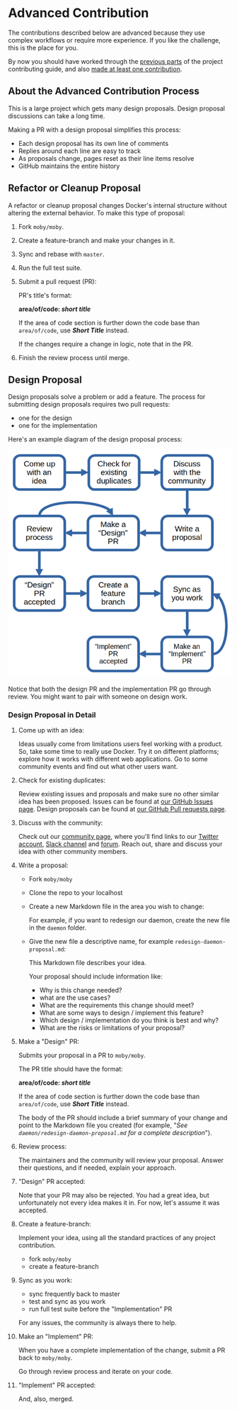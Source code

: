 # Advanced Contribution

The contributions described below are advanced because they use complex workflows or require more experience.
If you like the challenge, this is the place for you.

By now you should have worked through the [previous parts](README.md) of the project contributing guide, and also [made at least one contribution](getting-started.md).

## About the Advanced Contribution Process

This is a large project which gets many design proposals.
Design proposal discussions can take a long time.

Making a PR with a design proposal simplifies this process:

* Each design proposal has its own line of comments
* Replies around each line are easy to track
* As proposals change, pages reset as their line items resolve
* GitHub maintains the entire history

## Refactor or Cleanup Proposal

A refactor or cleanup proposal changes Docker's internal structure without altering the external behavior. To make this type of proposal:

1. Fork `moby/moby`.

2. Create a feature-branch and make your changes in it.

3. Sync and rebase with `master`.

4. Run the full test suite.

5. Submit a pull request (PR):

    PR's title's format:

    **area/of/code: _short title_**

    If the area of code section is further down the code base than `area/of/code`, use **_Short Title_** instead.

    If the changes require a change in logic, note that in the PR.

6. Finish the review process until merge.

## Design Proposal

Design proposals solve a problem or add a feature.
The process for submitting design proposals requires two pull requests:

 - one for the design
 - one for the implementation

Here's an example diagram of the design proposal process:

![proposal process](images/example_process.png)

Notice that both the design PR and the implementation PR go through review.
You might want to pair with someone on design work.

### Design Proposal in Detail

1. Come up with an idea:

    Ideas usually come from limitations users feel working with a product. So,
    take some time to really use Docker. Try it on different platforms; explore
    how it works with different web applications. Go to some community events
    and find out what other users want.

2. Check for existing duplicates:

    Review existing issues and proposals and make sure no other similar idea has been proposed.
    Issues can be found at [our GitHub Issues page](https://github.com/moby/moby/issues).
    Design proposals can be found at [our GitHub Pull requests page](https://github.com/moby/moby/pulls).

3. Discuss with the community:

    Check out our [community page](https://mobyproject.org/community/), where you'll find links to our [Twitter account](https://twitter.com/moby), [Slack channel](https://dockr.ly/comm-slack) and [forum](https://forums.mobyproject.org/).
    Reach out, share and discuss your idea with other community members.

4. Write a proposal:

    - Fork `moby/moby`
    - Clone the repo to your localhost
    - Create a new Markdown file in the area you wish to change:

        For example, if you want to redesign our daemon, create the new file in the `daemon` folder.

    - Give the new file a descriptive name, for example  `redesign-daemon-proposal.md`:

        This Markdown file describes your idea.

        Your proposal should include information like:

        * Why is this change needed?
        * what are the use cases?
        * What are the requirements this change should meet?
        * What are some ways to design / implement this feature?
        * Which design / implementation do you think is best and why?
        * What are the risks or limitations of your proposal?

5. Make a "Design" PR:

    Submits your proposal in a PR to `moby/moby`.

    The PR title should have the format:

    **area/of/code: _short title_**

    If the area of code section is further down the code base than `area/of/code`, use **_Short Title_** instead.

    The body of the PR should include a brief summary of your change and point to the Markdown file you created (for example, "_See `daemon/redesign-daemon-proposal.md` for a complete description_").

6. Review process:

    The maintainers and the community will review your proposal. Answer their questions, and if needed, explain your approach.

7. "Design" PR accepted:

    Note that your PR may also be rejected.
    You had a great idea, but unfortunately not every idea makes it in.
    For now, let's assume it was accepted.

8. Create a feature-branch:

    Implement your idea, using all the standard practices of any project contribution.

    * fork `moby/moby`
    * create a feature-branch

9. Sync as you work:

    * sync frequently back to master
    * test and sync as you work
    * run full test suite before the "Implementation" PR

    For any issues, the community is always there to help.

10. Make an "Implement" PR:

    When you have a complete implementation of the change, submit a PR back to `moby/moby`.

    Go through review process and iterate on your code.

11. "Implement" PR accepted:

    And, also, merged.
